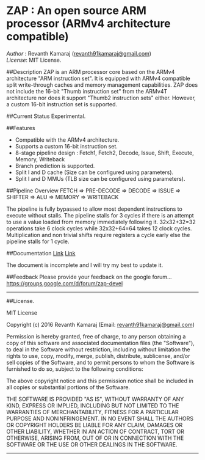 # ZAP : An open source ARM processor (ARMv4 architecture compatible)
*Author* : Revanth Kamaraj (revanth91kamaraj@gmail.com)<br />
*License*: MIT License.<br />

##Description
ZAP is an ARM processor core based on the ARMv4 architecture "ARM instruction set".
It is equipped with ARMv4 compatible split write-through caches and memory management capabilities.
ZAP does not include the 16-bit "Thumb instruction set" from the ARMv4T architecture nor does it support 
"Thumb2 instruction sets" either. However, a custom 16-bit instruction set is supported.

##Current Status
Experimental.

##Features
- Compatible with the ARMv4 architecture.
- Supports a custom 16-bit instruction set.
- 8-stage pipeline design : Fetch1, Fetch2, Decode, Issue, Shift, Execute, Memory, Writeback
- Branch prediction is supported.
- Split I and D cache (Size can be configured using parameters).
- Split I and D MMUs (TLB size can be configured using parameters).

##Pipeline Overview
FETCH => PRE-DECODE => DECODE => ISSUE => SHIFTER => ALU => MEMORY => WRITEBACK

The pipeline is fully bypassed to allow most dependent instructions to execute 
without stalls. The pipeline stalls for 3 cycles if there is an attempt to use 
a value loaded from memory immediately following it. 32x32+32=32 operations take 
6 clock cycles while 32x32+64=64 takes 12 clock cycles. Multiplication and 
non trivial shifts require registers a cycle early else the pipeline stalls 
for 1 cycle.

##Documentation
[Link](https://github.com/krevanth/ZAP/blob/master/docs/zap_doc.pdf)
[Link](https://github.com/krevanth/ZAP/blob/master/docs/armref.pdf)

The document is incomplete and I will try my best to update it.

##Feedback
Please provide your feedback on the google forum...
https://groups.google.com/d/forum/zap-devel

-------------------------------------------------------------------------------

##License.

MIT License

Copyright (c) 2016 Revanth Kamaraj (Email: revanth91kamaraj@gmail.com)

Permission is hereby granted, free of charge, to any person obtaining a copy
of this software and associated documentation files (the "Software"), to deal
in the Software without restriction, including without limitation the rights
to use, copy, modify, merge, publish, distribute, sublicense, and/or sell
copies of the Software, and to permit persons to whom the Software is
furnished to do so, subject to the following conditions:

The above copyright notice and this permission notice shall be included in all
copies or substantial portions of the Software.

THE SOFTWARE IS PROVIDED "AS IS", WITHOUT WARRANTY OF ANY KIND, EXPRESS OR
IMPLIED, INCLUDING BUT NOT LIMITED TO THE WARRANTIES OF MERCHANTABILITY,
FITNESS FOR A PARTICULAR PURPOSE AND NONINFRINGEMENT. IN NO EVENT SHALL THE
AUTHORS OR COPYRIGHT HOLDERS BE LIABLE FOR ANY CLAIM, DAMAGES OR OTHER
LIABILITY, WHETHER IN AN ACTION OF CONTRACT, TORT OR OTHERWISE, ARISING FROM,
OUT OF OR IN CONNECTION WITH THE SOFTWARE OR THE USE OR OTHER DEALINGS IN THE
SOFTWARE.

-------------------------------------------------------------------------------
